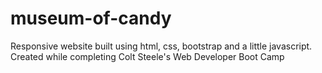 # museum-of-candy
Responsive website built using html, css, bootstrap and a little javascript. Created while completing Colt Steele's Web Developer Boot Camp
